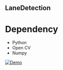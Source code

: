 ## LaneDetection
#  Dependency 
  * Python
  * Open CV
  * Numpy 




[![Demo](https://gifs.com/gif/YWOwNA)](https://youtu.be/TU2V5u7UDws)

